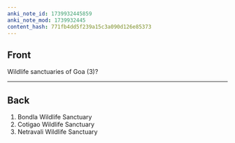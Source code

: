 ```yaml
---
anki_note_id: 1739932445859
anki_note_mod: 1739932445
content_hash: 771fb4dd5f239a15c3a090d126e85373
---
```


## Front

Wildlife sanctuaries of Goa (3)?

<hr/>

## Back

1. Bondla Wildlife Sanctuary  
2. Cotigao Wildlife Sanctuary  
3. Netravali Wildlife Sanctuary